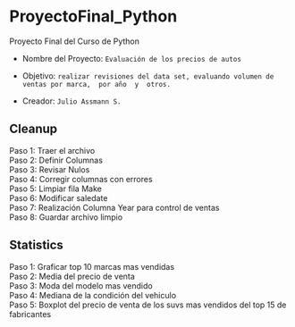 # ProyectoFinal_Python
Proyecto Final del Curso de Python

-   Nombre del Proyecto: `Evaluación de los precios de autos`

-   Objetivo:  `realizar revisiones del data set, evaluando volumen de ventas por marca,  por año  y  otros.`

-   Creador: `Julio Assmann S.`

## Cleanup
Paso 1: Traer el archivo  
Paso 2: Definir Columnas  
Paso 3: Revisar Nulos  
Paso 4: Corregir columnas con errores  
Paso 5: Limpiar fila Make  
Paso 6: Modificar saledate  
Paso 7: Realización Columna Year para control de ventas  
Paso 8: Guardar archivo limpio  

## Statistics
Paso 1: Graficar top 10 marcas mas vendidas  
Paso 2: Media del precio de venta  
Paso 3: Moda del modelo mas vendido  
Paso 4: Mediana de la condición del vehiculo  
Paso 5: Boxplot del precio de venta de los suvs mas vendidos del top 15 de fabricantes  




